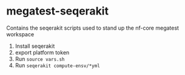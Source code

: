 # megatest-seqerakit
Contains the seqerakit scripts used to stand up the nf-core megatest workspace

1. Install seqerakit
2. export platform token
3. Run `source vars.sh `
4. Run `seqerakit compute-ensv/*yml`
